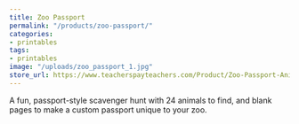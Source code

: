 ```yaml
---
title: Zoo Passport
permalink: "/products/zoo-passport/"
categories:
- printables
tags:
- printables
image: "/uploads/zoo_passport_1.jpg"
store_url: https://www.teacherspayteachers.com/Product/Zoo-Passport-Animal-Scavenger-Hunt-1886318
---
```


A fun, passport-style scavenger hunt with 24 animals to find, and blank pages to make a custom passport unique to your zoo.